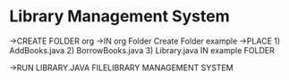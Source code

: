# Library Management System
->CREATE FOLDER org
->IN org Folder Create Folder example
->PLACE 
    1) AddBooks.java 
    2) BorrowBooks.java
    3) Library.java
IN example FOLDER

->RUN LIBRARY.JAVA FILELIBRARY MANAGEMENT SYSTEM

